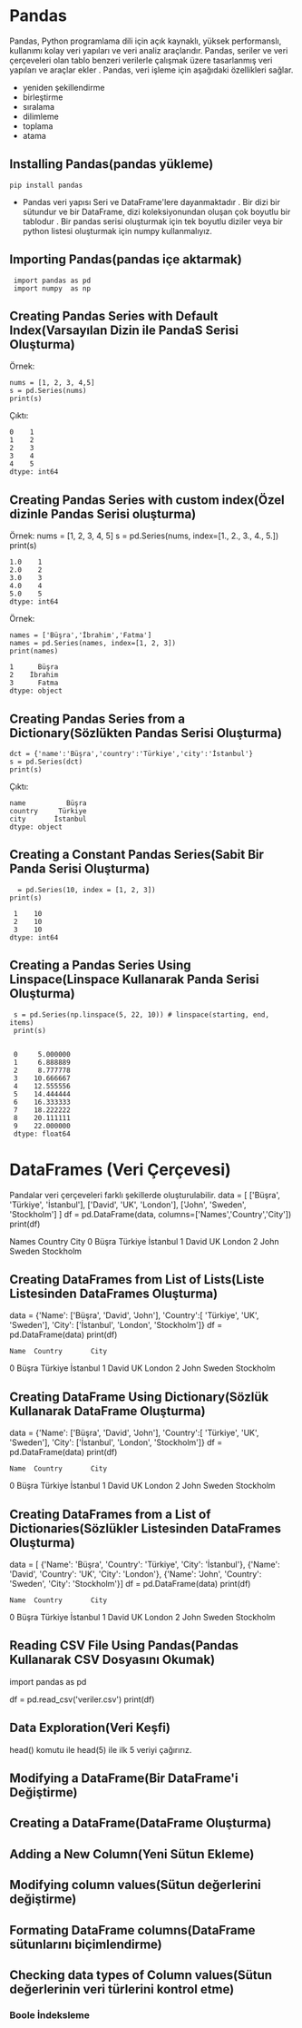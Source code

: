 # Pandas

Pandas, Python programlama dili için açık kaynaklı, yüksek performanslı, kullanımı kolay veri yapıları ve veri analiz araçlarıdır. Pandas, seriler ve veri çerçeveleri olan tablo benzeri verilerle çalışmak üzere tasarlanmış veri yapıları ve araçlar ekler . Pandas, veri işleme için aşağıdaki özellikleri sağlar.

* yeniden şekillendirme
* birleştirme
* sıralama
* dilimleme
* toplama
* atama

## Installing Pandas(pandas yükleme)

    pip install pandas



* Pandas veri yapısı Seri ve DataFrame'lere dayanmaktadır .
Bir dizi bir sütundur ve bir DataFrame, dizi koleksiyonundan oluşan çok boyutlu bir tablodur . Bir pandas serisi oluşturmak için tek boyutlu diziler veya bir python listesi oluşturmak için numpy kullanmalıyız. 

## Importing Pandas(pandas içe aktarmak)

     import pandas as pd 
     import numpy  as np

## Creating Pandas Series with Default Index(Varsayılan Dizin ile PandaS Serisi Oluşturma)

Örnek:

    nums = [1, 2, 3, 4,5]
    s = pd.Series(nums)
    print(s)


Çıktı:


    0    1
    1    2
    2    3
    3    4
    4    5
    dtype: int64


## Creating Pandas Series with custom index(Özel dizinle Pandas Serisi oluşturma) 

Örnek:
    nums = [1, 2, 3, 4, 5]
    s = pd.Series(nums, index=[1., 2., 3., 4., 5.])
    print(s)

    1.0    1
    2.0    2
    3.0    3
    4.0    4
    5.0    5
    dtype: int64


Örnek:

    names = ['Büşra','İbrahim','Fatma']
    names = pd.Series(names, index=[1, 2, 3])
    print(names)

    1      Büşra
    2    İbrahim
    3      Fatma
    dtype: object

## Creating Pandas Series from a Dictionary(Sözlükten Pandas Serisi Oluşturma)

    dct = {'name':'Büşra','country':'Türkiye','city':'İstanbul'}
    s = pd.Series(dct)
    print(s)


Çıktı:

    name          Büşra
    country     Türkiye
    city       İstanbul
    dtype: object

## Creating a Constant Pandas Series(Sabit Bir Panda Serisi Oluşturma)

      = pd.Series(10, index = [1, 2, 3])
    print(s)

     1    10
     2    10
     3    10
    dtype: int64

## Creating a Pandas Series Using Linspace(Linspace Kullanarak Panda Serisi Oluşturma)

     s = pd.Series(np.linspace(5, 22, 10)) # linspace(starting, end, items)
     print(s)


     0     5.000000
     1     6.888889
     2     8.777778
     3    10.666667
     4    12.555556
     5    14.444444
     6    16.333333
     7    18.222222
     8    20.111111
     9    22.000000
     dtype: float64

# DataFrames (Veri Çerçevesi)
Pandalar veri çerçeveleri farklı şekillerde oluşturulabilir.
data = [
    ['Büşra', 'Türkiye', 'İstanbul'], 
    ['David', 'UK', 'London'],
    ['John', 'Sweden', 'Stockholm']
]
df = pd.DataFrame(data, columns=['Names','Country','City'])
print(df)

   Names  Country       City
0  Büşra  Türkiye   İstanbul
1  David       UK     London
2   John   Sweden  Stockholm

## Creating DataFrames from List of Lists(Liste Listesinden DataFrames Oluşturma)

data = {'Name': ['Büşra', 'David', 'John'], 'Country':[
    'Türkiye', 'UK', 'Sweden'], 'City': ['İstanbul', 'London', 'Stockholm']}
df = pd.DataFrame(data)
print(df)

    Name  Country       City
0  Büşra  Türkiye   İstanbul
1  David       UK     London
2   John   Sweden  Stockholm

## Creating DataFrame Using Dictionary(Sözlük Kullanarak DataFrame Oluşturma)

data = {'Name': ['Büşra', 'David', 'John'], 'Country':[
    'Türkiye', 'UK', 'Sweden'], 'City': ['İstanbul', 'London', 'Stockholm']}
df = pd.DataFrame(data)
print(df)

    Name  Country       City
0  Büşra  Türkiye   İstanbul
1  David       UK     London
2   John   Sweden  Stockholm


## Creating DataFrames from a List of Dictionaries(Sözlükler Listesinden DataFrames Oluşturma)
data = [
    {'Name': 'Büşra', 'Country': 'Türkiye', 'City': 'İstanbul'},
    {'Name': 'David', 'Country': 'UK', 'City': 'London'},
    {'Name': 'John', 'Country': 'Sweden', 'City': 'Stockholm'}]
df = pd.DataFrame(data)
print(df)

    Name  Country       City
0  Büşra  Türkiye   İstanbul
1  David       UK     London
2   John   Sweden  Stockholm

## Reading CSV File Using Pandas(Pandas Kullanarak CSV Dosyasını Okumak)
import pandas as pd

df = pd.read_csv('veriler.csv')
print(df)



## Data Exploration(Veri Keşfi)

head() komutu ile head(5) ile ilk 5 veriyi çağırırız.


## Modifying a DataFrame(Bir DataFrame'i Değiştirme)

## Creating a DataFrame(DataFrame Oluşturma)

## Adding a New Column(Yeni Sütun Ekleme)

## Modifying column values(Sütun değerlerini değiştirme)

## Formating DataFrame columns(DataFrame sütunlarını biçimlendirme)

## Checking data types of Column values(Sütun değerlerinin veri türlerini kontrol etme)

### Boole İndeksleme